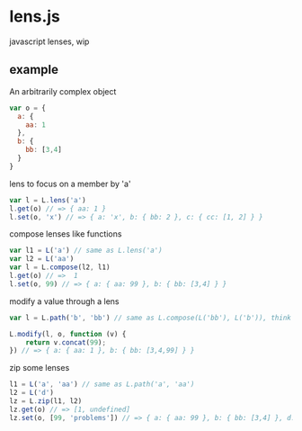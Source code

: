 lens.js
=======

javascript lenses, wip

example
-------

An arbitrarily complex object
```js
var o = {
  a: {
    aa: 1
  },
  b: {
    bb: [3,4]
  }
}
```

lens to focus on a member by 'a'
```js
var l = L.lens('a')
l.get(o) // => { aa: 1 }
l.set(o, 'x') // => { a: 'x', b: { bb: 2 }, c: { cc: [1, 2] } }
```

compose lenses like functions
```js
var l1 = L('a') // same as L.lens('a')
var l2 = L('aa')
var l = L.compose(l2, l1)
l.get(o) // =>  1
l.set(o, 99) // => { a: { aa: 99 }, b: { bb: [3,4] } }
```

modify a value through a lens
```js
var l = L.path('b', 'bb') // same as L.compose(L('bb'), L('b')), think xpath

L.modify(l, o, function (v) {
    return v.concat(99);
}) // => { a: { aa: 1 }, b: { bb: [3,4,99] } }
```

zip some lenses
```js
l1 = L('a', 'aa') // same as L.path('a', 'aa')
l2 = L('d')
lz = L.zip(l1, l2)
lz.get(o) // => [1, undefined]
lz.set(o, [99, 'problems']) // => { a: { aa: 99 }, b: { bb: [3,4] }, d: 'problems' }
```
